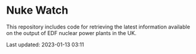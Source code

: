 # Nuke Watch

This repository includes code for retrieving the latest information available on the output of EDF nuclear power plants in the UK.

Last updated: 2023-01-13 03:11
